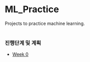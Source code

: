 # ML_Practice
Projects to practice machine learning.
<br>
<br>
### 진행단계 및 계획
- [Week 0](https://github.com/iamdami/ML_Practice/blob/main/Process/week0.md)
